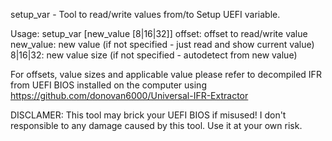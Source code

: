 setup_var - Tool to read/write values from/to Setup UEFI variable.

Usage: setup_var <offset> [new_value [8|16|32]]
offset: offset to read/write value
new_value: new value (if not specified - just read and show current value)
8|16|32: new value size (if not specified - autodetect from new value)

For offsets, value sizes and applicable value please refer to decompiled IFR from UEFI BIOS installed on the computer using https://github.com/donovan6000/Universal-IFR-Extractor

DISCLAMER: This tool may brick your UEFI BIOS if misused!
I don't responsible to any damage caused by this tool. Use it at your own risk.

